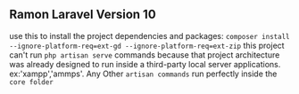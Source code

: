 ## Ramon Laravel Version 10
use this to install the project dependencies and packages: `composer install --ignore-platform-req=ext-gd --ignore-platform-req=ext-zip`
this project can't run `php artisan serve` commands because that project architecture was already designed to run inside a third-party local server applications. ex:'xampp','ammps'.
Any Other `artisan commands` run perfectly inside the `core folder`
